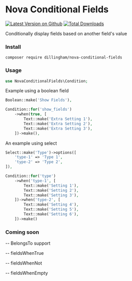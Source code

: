 # Nova Conditional Fields

[![Latest Version on Github](https://img.shields.io/github/release/dillingham/nova-conditional-fields.svg?style=flat-square)](https://packagist.org/packages/dillingham/nova-conditional-fields)
[![Total Downloads](https://img.shields.io/packagist/dt/dillingham/nova-conditional-fields.svg?style=flat-square)](https://packagist.org/packages/dillingham/nova-conditional-fields)

Conditionally display fields based on another field's value

### Install
```
composer require dillingham/nova-conditional-fields
```

### Usage
```php
use NovaConditionalFields\Condition;
```
Example using a boolean field
```php
Boolean::make('Show Fields'),

Condition::for('show_fields')
    ->when(true, [
        Text::make('Extra Setting 1'),
        Text::make('Extra Setting 2'),
        Text::make('Extra Setting 3'),
    ])->make(),
```
An example using select

```php
Select::make('Type')->options([
    'type-1' => 'Type 1',
    'type-2' => 'Type 2',
]),

Condition::for('type')
    ->when('type-1', [
        Text::make('Setting 1'),
        Text::make('Setting 2'),
        Text::make('Setting 3'),
    ])->when('type-2', [
        Text::make('Setting 4'),
        Text::make('Setting 5'),
        Text::make('Setting 6'),
    ])->make()
```

### Coming soon
-- BelongsTo support

-- fieldsWhenTrue

-- fieldsWhenNot

-- fieldsWhenEmpty
